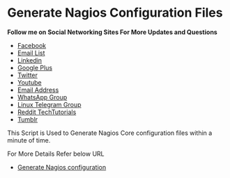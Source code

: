 # Generate Nagios Configuration Files

**Follow me on Social Networking Sites For More Updates and Questions**
* [Facebook](https://www.facebook.com/Linuxarkit/)
* [Email List](https://feedburner.google.com/fb/a/mailverify?uri=arkit)
* [Linkedin](https://in.linkedin.com/in/ravi-kumar-94530121)
* [Google Plus](https://plus.google.com/u/0/+RedhatEnterpriseLinuxStepbyStepGuide/posts)
* [Twitter](https://twitter.com/aravikumar48)
* [Youtube](https://www.youtube.com/Techarkit?sub_confirmation=1)
* [Email Address](aravikumar48@gmail.com)
* [WhatsApp Group](http://bit.ly/wappg)
* [Linux Telegram Group](http://bit.ly/linux-telegram)
* [Reddit TechTutorials](http://bit.ly/redditark)
* [Tumblr](https://www.tumblr.com/blog/aravikumar48)


This Script is Used to Generate Nagios Core configuration files within a minute of time.

For More Details Refer below URL
 
- [Generate Nagios configuration](https://arkit.co.in/generate-nagios-configuration-using-shell-script/)
